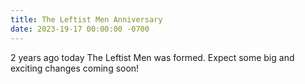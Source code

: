 ```yaml
---
title: The Leftist Men Anniversary
date: 2023-19-17 00:00:00 -0700
---
```

2 years ago today The Leftist Men was formed. Expect some big and exciting changes coming soon!